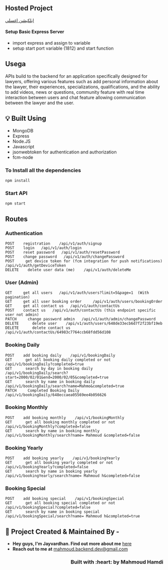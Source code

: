 ## Hosted Project
[ابلكيشن اغسلي](https://play.google.com/store/apps/details?id=com.carwasher.washing_app)


#### Setup Basic Express Server

- import express and assign to variable
- setup start port variable (1812) and start function

## Usega
APIs build to the backend for an application specifically designed for lawyers, offering various features such as add personal information about the lawyer, their experiences, specializations, qualifications, and the ability to add videos, news or questions, community feature with real time interaction between users and chat feature allowing communication between the lawyer and the user.

## :bulb: Built Using

- MongoDB
- Express
- Node.JS
- Javascript
- jsonwebtoken for authentication and authorization
- fcm-node

### To Install all the dependencies

```
npm install
```
### Start API

```
npm start
```

## Routes

### Authentication
```
POST    registration    /api/v1/auth/signup
POST    login   /api/v1/auth/login
POST    reset password   /api/v1/auth/resetPassword
POST    change password   /api/v1/auth/changePassword
POST     get device token for (fcm integration for push notifications)     /api/v1/auth/getDeviceToken
DELETE    delete user data (me)    /api/v1/auth/deleteMe  
```

### User (Admin)
```
GET     get all users   /api/v1/auth/users?limit=5&page=1  (With pagination)
GET     get all user booking order     /api/v1/auth/users/bookingOrder
GET     get all contact us   /api/v1/auth/contactUs
POST    contact us   /api/v1/auth/contactUs (this endpoint specific user not admin)
PATCH     change password admin   /api/v1/auth/admin/changePassword
DELETE      delete user    /api/v1/auth/users/648de33ecb6d7f2f23bf19eb
DELETE      delete contact us    /api/v1/auth/contactUs/64983c7764ccb68fdd56d108 
```

### Booking Daily
```
POST    add booking daily    /api/v1/bookingDaily   
GET      get all booking daily completed or not     /api/v1/bookingDaily?completed=true
GET      search by day in booking daily      /api/v1/bookingDaily/search?start=2000/02/01&end=2000/02/05&completed=true
GET      search by name in booking daily    /api/v1/bookingDaily/search?name=Mahmo&completed=true
PATCH     Completed Booking Daily     /api/v1/bookingDaily/648eccaea05569ee4b056626
```

### Booking Monthly
```
POST    add booking monthly    /api/v1/bookingMonthly   
GET      get all booking monthly completed or not     /api/v1/bookingMonthly?completed=false
GET      search by name in booking monthly    /api/v1/bookingMonthly/search?name= Mahmoud &completed=false
```

### Booking Yearly
```
POST    add booking yearly    /api/v1/bookingYearly   
GET      get all booking yearly completed or not     /api/v1/bookingYearly?completed=false
GET      search by name in booking yearly    /api/v1/bookingYearly/search?name= Mahmoud h&completed=false
```

### Booking Special
```
POST    add booking special    /api/v1/bookingSpecial   
GET      get all booking special completed or not     /api/v1/bookingSpecial?completed=false
GET      search by name in booking special    /api/v1/bookingSpecial/search?name= Mahmoud h&completed=true
```

## :man: Project Created & Maintained By -

- **Hey guys, I'm Jayvardhan. Find out more about me** [ here](https://www.linkedin.com/in/mahmoud-hamdi-62bb1223b)
- **Reach out to me at** [mahmoud.backend.dev@gmail.com](mahmoud.backend.dev@gmail.com)

<h3 align="right">Built with :heart: by Mahmoud Hamdi</h3>
